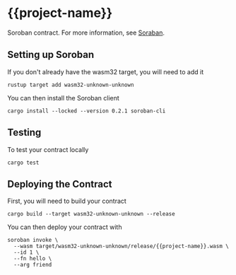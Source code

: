 # {{project-name}}
Soroban contract. For more information, see [Soraban](https://soroban.stellar.org/docs/).

## Setting up Soroban
If you don't already have the wasm32 target, you will need to add it

    rustup target add wasm32-unknown-unknown

You can then install the Soroban client

    cargo install --locked --version 0.2.1 soroban-cli

## Testing
To test your contract locally

    cargo test

## Deploying the Contract
First, you will need to build your contract

    cargo build --target wasm32-unknown-unknown --release

You can then deploy your contract with

    soroban invoke \
      --wasm target/wasm32-unknown-unknown/release/{{project-name}}.wasm \
      --id 1 \
      --fn hello \
      --arg friend
